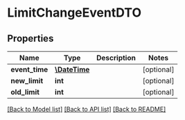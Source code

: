 # LimitChangeEventDTO

## Properties
Name | Type | Description | Notes
------------ | ------------- | ------------- | -------------
**event_time** | [**\DateTime**](\DateTime.md) |  | [optional] 
**new_limit** | **int** |  | [optional] 
**old_limit** | **int** |  | [optional] 

[[Back to Model list]](../../README.md#documentation-for-models) [[Back to API list]](../../README.md#documentation-for-api-endpoints) [[Back to README]](../../README.md)

